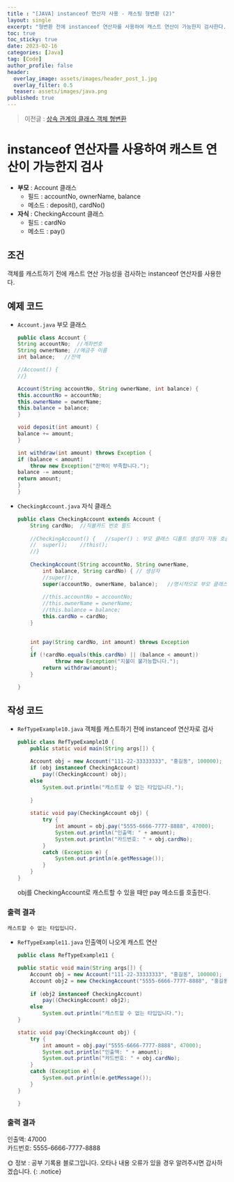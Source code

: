 ```yaml
---
title : "[JAVA] instanceof 연산자 사용 - 캐스팅 형변환 (2)"
layout: single
excerpt: "형변환 전에 instanceof 연산자를 사용하여 캐스트 연산이 가능한지 검사한다."
toc: true
toc_sticky: true
date: 2023-02-16
categories: [Java]
tag: [Code]
author_profile: false
header:
  overlay_image: assets/images/header_post_1.jpg
  overlay_filter: 0.5 
  teaser: assets/images/java.png
published: true
---
```



> 이전글
: [상속 관계의 클래스 객체 형변환](../0119)

# instanceof 연산자를 사용하여 캐스트 연산이 가능한지 검사  

- **부모** : Account 클래스  
    - 필드 : accountNo, ownerName, balance  
    - 메소드 : deposit(), cardNo()
- **자식** : CheckingAccount 클래스  
    - 필드 : cardNo  
    - 메소드 : pay()  

## 조건  
객체를 캐스트하기 전에 캐스트 연산 가능성을 검사하는 instanceof 연산자를 사용한다.

## 예제 코드  
- `Account.java` 부모 클래스
    ```java
    public class Account {
    String accountNo;  //계좌번호
    String ownerName; //예금주 이름
    int balance;   //잔액
    
    //Account() {  
    //}
    
    Account(String accountNo, String ownerName, int balance) { 
    this.accountNo = accountNo; 
    this.ownerName = ownerName; 
    this.balance = balance; 
    } 
    
    void deposit(int amount) { 
    balance += amount;
    }
    
    int withdraw(int amount) throws Exception {
    if (balance < amount) 
        throw new Exception("잔액이 부족합니다."); 
    balance -= amount;
    return amount;
    }
    }
    ```

- `CheckingAccount.java` 자식 클래스
    ```java
    public class CheckingAccount extends Account {
        String cardNo; 	//직불카드 번호 필드
        
        //CheckingAccount() {	//super() : 부모 클래스 디폴트 생성자 자동 호출
        //	super();	//this();
        //}
        
        CheckingAccount(String accountNo, String ownerName,
            int balance, String cardNo) { // 생성자
            //super();
            super(accountNo, ownerName, balance);	//명시적으로 부모 클래스 생성자 호출
            
            //this.accountNo = accountNo;
            //this.ownerName = ownerName;
            //this.balance = balance;
            this.cardNo = cardNo;
        }
        

        int pay(String cardNo, int amount) throws Exception 
        { 
        if (!cardNo.equals(this.cardNo) || (balance < amount))
                throw new Exception("지불이 불가능합니다.");
            return withdraw(amount);
        }

    }
    ```

## 작성 코드  

- `RefTypeExample10.java` 객체를 캐스트하기 전에 instanceof 연산자로 검사
    ```java
    public class RefTypeExample10 {
        public static void main(String args[]) {
        
        Account obj = new Account("111-22-33333333", "홍길동", 100000);
        if (obj instanceof CheckingAccount)
            pay((CheckingAccount) obj);
        else
            System.out.println("캐스트할 수 없는 타입입니다.");
        
        }
        
        static void pay(CheckingAccount obj) {
            try {
                int amount = obj.pay("5555-6666-7777-8888", 47000); 
                System.out.println("인출액: " + amount);
                System.out.println("카드번호: " + obj.cardNo);
            }
            catch (Exception e) { 
                System.out.println(e.getMessage());
            }
        }
    }
    ```  
    obj를 CheckingAccount로 캐스트할 수 있을 때만 pay 메소드를 호출한다.  

### 출력 결과  
    캐스트할 수 없는 타입입니다.
 
- `RefTypeExample11.java` 인출액이 나오게 캐스트 연산
    ```java
    public class RefTypeExample11 {
	
	public static void main(String args[]) {
		Account obj = new Account("111-22-33333333", "홍길동", 100000);
		Account obj2 = new CheckingAccount("5555-6666-7777-8888", "홍길동", 100000,"5555-6666-7777-8888");
		
		if (obj2 instanceof CheckingAccount)
			pay((CheckingAccount) obj2);
		else
			System.out.println("캐스트할 수 없는 타입입니다.");
	}
	
	static void pay(CheckingAccount obj) {
		try {
			int amount = obj.pay("5555-6666-7777-8888", 47000); 
			System.out.println("인출액: " + amount);
			System.out.println("카드번호: " + obj.cardNo);
		}
		catch (Exception e) { 
			System.out.println(e.getMessage());
		}
	}

    }
    ```
### 출력 결과  
인출액: 47000  
카드번호: 5555-6666-7777-8888

🌞 정보 : 공부 기록용 블로그입니다. 오타나 내용 오류가 있을 경우 알려주시면 감사하겠습니다.
{: .notice}
